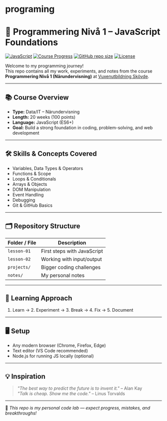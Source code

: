 # programing
# 🚀 Programmering Nivå 1 – JavaScript Foundations

[![JavaScript](https://img.shields.io/badge/JavaScript-ES6+-yellow?logo=javascript&logoColor=white)](https://developer.mozilla.org/en-US/docs/Web/JavaScript)
[![Course Progress](https://img.shields.io/badge/Progress-0%25-lightgrey)](#)
[![GitHub repo size](https://img.shields.io/github/repo-size/pokeballstore/programing?label=Repo%20Size&color=blue)](https://github.com/pokeballstore/programing)
[![License](https://img.shields.io/badge/License-None-grey)](#)

Welcome to my programming journey!  
This repo contains all my work, experiments, and notes from the course **Programmering Nivå 1 (Närundervisning)** at [Vuxenutbildning Skövde](https://skovde.se/vux).  


---

## 📚 Course Overview
- **Type:** Data/IT – Närundervisning
- **Length:** 20 weeks (100 points)
- **Language:** JavaScript (ES6+)
- **Goal:** Build a strong foundation in coding, problem-solving, and web development

---

## 🛠 Skills & Concepts Covered
- Variables, Data Types & Operators
- Functions & Scope
- Loops & Conditionals
- Arrays & Objects
- DOM Manipulation
- Event Handling
- Debugging
- Git & GitHub Basics

---

## 🗂 Repository Structure
| Folder / File | Description |
|---------------|-------------|
| `lesson-01`   | First steps with JavaScript |
| `lesson-02`   | Working with input/output |
| `projects/`   | Bigger coding challenges |
| `notes/`      | My personal notes |

---

## 🧠 Learning Approach
1. Learn → 2. Experiment → 3. Break → 4. Fix → 5. Document  

---

## 🖥 Setup
- Any modern browser (Chrome, Firefox, Edge)
- Text editor (VS Code recommended)
- Node.js for running JS locally (optional)

---

## 💡 Inspiration
> *"The best way to predict the future is to invent it."* – Alan Kay  
> *"Talk is cheap. Show me the code."* – Linus Torvalds

---

📌 *This repo is my personal code lab — expect progress, mistakes, and breakthroughs!*

